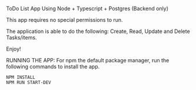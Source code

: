 ToDo List App Using Node + Typescript + Postgres (Backend only)

  This app requires no special permissions to run. 

The application is able to do the following:
    Create, Read, Update and Delete Tasks/items.

Enjoy!

RUNNING THE APP:
  For npm the default package manager, run the following commands to install the app.

    NPM INSTALL
    NPM RUN START-DEV
